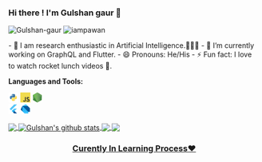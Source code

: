 ### Hi there ! I'm Gulshan gaur 🚀
<p align="left"> <img src="https://komarev.com/ghpvc/?username=Gulshan-gaur&label=Views&color=blue&style=plastic" alt="Gulshan-gaur" /> 
<img src="https://komarev.com/ghpvc/?username=iampawan&label=Visitors&color=blue&style=plastic" alt="iampawan" /> </p>
- 🐻 I am research enthusiastic in Artificial Intelligence.🧘🏻‍♂️
- 🌱 I’m currently working on GraphQL and Flutter.
- 😄 Pronouns: He/His
- ⚡ Fun fact: I love to watch rocket lunch videos 🚀.

**Languages and Tools:**  

<code><img height="20" src="https://raw.githubusercontent.com/github/explore/80688e429a7d4ef2fca1e82350fe8e3517d3494d/topics/python/python.png"></code>
<code><img height="20" src="https://raw.githubusercontent.com/github/explore/80688e429a7d4ef2fca1e82350fe8e3517d3494d/topics/javascript/javascript.png"></code>
<code><img height="20" src="https://raw.githubusercontent.com/github/explore/80688e429a7d4ef2fca1e82350fe8e3517d3494d/topics/nodejs/nodejs.png"></code>    
<code><img height="20" src="https://raw.githubusercontent.com/github/explore/80688e429a7d4ef2fca1e82350fe8e3517d3494d/topics/flutter/flutter.png"></code>
<code><img height="20" src="https://raw.githubusercontent.com/github/explore/80688e429a7d4ef2fca1e82350fe8e3517d3494d/topics/dart/dart.png"></code>

<a href="https://github.com/Gulshan-gaur">
  <img align="center" src="https://github-readme-stats.vercel.app/api/top-langs/?username=Gulshan-gaur&theme=dark&hide_langs_below=1" />
</a>
<a href="https://github.com/Gulshan-gaur">
 <img align="center" src="https://github-readme-stats.vercel.app/api?username=Gulshan-gaur&show_icons=true&theme=dark&line_height=27" alt="Gulshan's github stats"/>
</a>
<a href="https://github.com/Gulshan-gaur/Flask_GraphQL_MongoDB">
  <img align="center" src="https://github-readme-stats.vercel.app/api/pin/?username=Gulshan-gaur&repo=Flask_GraphQL_MongoDB&theme=dark" />
</a>

<a href="https://github.com/Gulshan-gaur/PNEUMONIA_DETECTION&">
  <img align="center" src="https://github-readme-stats.vercel.app/api/pin/?username=Gulshan-gaur&repo=PNEUMONIA_DETECTION&theme=dark" />

</a>

<a href="https://github.com/Gulshan-gaur">

<div align="center">

### Curently In Learning Process❤️ 

</div>
